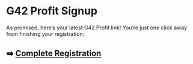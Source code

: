 # G42 Profit Signup

As promised, here’s your latest G42 Profit link! You’re just one click away from finishing your registration:

## ➡️ [Complete Registration](https://t.co/AbInNqGd8v)